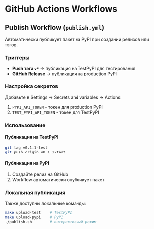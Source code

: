 # GitHub Actions Workflows

## Publish Workflow (`publish.yml`)

Автоматически публикует пакет на PyPI при создании релизов или тэгов.

### Триггеры

- **Push тэга `v*`** → публикация на TestPyPI для тестирования
- **GitHub Release** → публикация на production PyPI

### Настройка секретов

Добавьте в Settings → Secrets and variables → Actions:

1. `PYPI_API_TOKEN` - токен для production PyPI
2. `TEST_PYPI_API_TOKEN` - токен для TestPyPI

### Использование

#### Публикация на TestPyPI
```bash
git tag v0.1.1-test
git push origin v0.1.1-test
```

#### Публикация на PyPI
1. Создайте релиз на GitHub
2. Workflow автоматически опубликует пакет

### Локальная публикация

Также доступны локальные команды:
```bash
make upload-test    # TestPyPI
make upload-pypi    # PyPI
./publish.sh        # интерактивный режим
```
